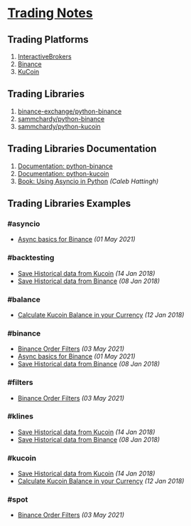 # [Trading Notes](https://mikelaud.github.io/TRADING_NOTES)

## Trading Platforms
1. [InteractiveBrokers](https://www.interactivebrokers.com)
2. [Binance](https://www.binance.com)
3. [KuCoin](https://www.kucoin.com)

## Trading Libraries
1. [binance-exchange/python-binance](https://github.com/binance-exchange/python-binance)
3. [sammchardy/python-binance](https://github.com/sammchardy/python-binance)
4. [sammchardy/python-kucoin](https://github.com/sammchardy/python-kucoin)

## Trading Libraries Documentation
1. [Documentation: python-binance](https://python-binance.readthedocs.io)
2. [Documentation: python-kucoin](https://python-kucoin.readthedocs.io)
3. [Book: Using Asyncio in Python](https://www.amazon.com/Using-Asyncio-Python-Understanding-Asynchronous/dp/1492075337) _(Caleb Hattingh)_

## Trading Libraries Examples
### #asyncio
* [Async basics for Binance](https://sammchardy.github.io/async-binance-basics) _(01 May 2021)_
### #backtesting
* [Save Historical data from Kucoin](https://sammchardy.github.io/historical-data-download-kucoin) _(14 Jan 2018)_
* [Save Historical data from Binance](https://sammchardy.github.io/historical-data-download-binance) _(08 Jan 2018)_
### #balance
* [Calculate Kucoin Balance in your Currency](https://sammchardy.github.io/kucoin-balance-in-your-currency) _(12 Jan 2018)_
### #binance
* [Binance Order Filters](https://sammchardy.github.io/binance-order-filters) _(03 May 2021)_
* [Async basics for Binance](https://sammchardy.github.io/async-binance-basics) _(01 May 2021)_
* [Save Historical data from Binance](https://sammchardy.github.io/historical-data-download-binance) _(08 Jan 2018)_
### #filters
* [Binance Order Filters](https://sammchardy.github.io/binance-order-filters) _(03 May 2021)_
### #klines
* [Save Historical data from Kucoin](https://sammchardy.github.io/historical-data-download-kucoin) _(14 Jan 2018)_
* [Save Historical data from Binance](https://sammchardy.github.io/historical-data-download-binance) _(08 Jan 2018)_
### #kucoin
* [Save Historical data from Kucoin](https://sammchardy.github.io/historical-data-download-kucoin) _(14 Jan 2018)_
* [Calculate Kucoin Balance in your Currency](https://sammchardy.github.io/kucoin-balance-in-your-currency) _(12 Jan 2018)_
### #spot
* [Binance Order Filters](https://sammchardy.github.io/binance-order-filters) _(03 May 2021)_
